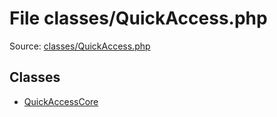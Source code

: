 File classes/QuickAccess.php
=========

Source: [classes/QuickAccess.php](https://github.com/PrestaShop/PrestaShop/blob/1.6.0.7/classes/QuickAccess.php)


Classes
-------

* [QuickAccessCore](class.QuickAccessCore.md)

